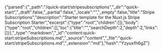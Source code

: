 {"parsed":{"_path":"/quick-start/stripesubscriptions","_dir":"quick-start","_draft":false,"_partial":false,"_locale":"","_empty":false,"title":"Stripe Subscriptions","description":"Starter template for the Nuxt.js Stripe Subscription Starter","excerpt":{"type":"root","children":[]},"body":{"type":"root","children":[],"toc":{"title":"","searchDepth":2,"depth":2,"links":[]}},"_type":"markdown","_id":"content:quick-start:stripeSubscriptions.md","_source":"content","_file":"quick-start/stripeSubscriptions.md","_extension":"md"},"hash":"Yzyuxfh6gZ"}